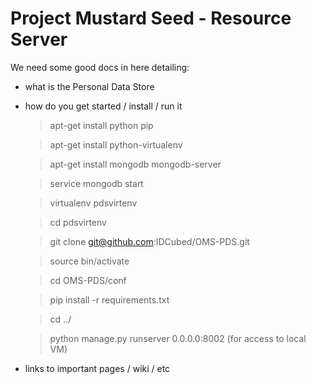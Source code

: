 Project Mustard Seed - Resource Server
======================================



We need some good docs in here detailing:

* what is the Personal Data Store
* how do you get started / install / run it

    >apt-get install python pip
    
    >apt-get install python-virtualenv
    
    >apt-get install mongodb mongodb-server
    
    >service mongodb start

    >virtualenv pdsvirtenv
    
    >cd pdsvirtenv
    
    >git clone git@github.com:IDCubed/OMS-PDS.git
    
    >source bin/activate

    >cd OMS-PDS/conf
    
    >pip install -r requirements.txt

    >cd ../
    
    >python manage.py runserver 0.0.0.0:8002 (for access to local VM)
 
* links to important pages / wiki / etc
